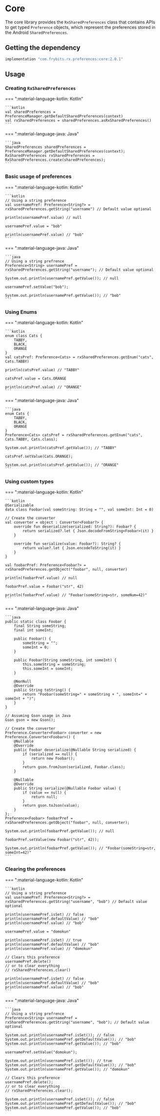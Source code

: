# Core

The core library provides the `RxSharedPreferences` class that contains APIs to get typed `Preference` objects, which represent the preferences stored in the Android `SharedPreferences`.

## Getting the dependency
```groovy
implementation "com.frybits.rx.preferences:core:2.0.1"
```

## Usage

### Creating `RxSharedPreferences`
=== ":material-language-kotlin: Kotlin"

    ```kotlin
    val sharedPreferences = PreferenceManager.getDefaultSharedPreferences(context)
    val rxSharedPreferences = sharedPreferences.asRxSharedPreferences()
    ```
    
=== ":material-language-java: Java"

    ```java
    SharedPreferences sharedPreferences = PreferenceManager.getDefaultSharedPreferences(context);
    RxSharedPreferences rxSharedPreferences = RxSharedPreferences.create(sharedPreferences);
    ```

### Basic usage of preferences
=== ":material-language-kotlin: Kotlin"

    ```kotlin
    // Using a string preference
    val usernamePref: Preference<String?> = rxSharedPreferences.getString("username") // Default value optional

    println(usernamePref.value) // null
    
    usernamePref.value = "bob"

    println(usernamePref.value) // "bob"
    ```
    
=== ":material-language-java: Java"

    ```java
    // Using a string prefrence
    Preference<String> usernamePref = rxSharedPreferences.getString("username"); // Default value optional

    System.out.println(usernamePref.getValue()); // null

    usernamePref.setValue("bob");

    System.out.println(usernamePref.getValue()); // "bob"
    ```

### Using Enums
=== ":material-language-kotlin: Kotlin"

    ```kotlin
    enum class Cats {
        TABBY,
        BLACK,
        ORANGE
    }
    val catsPref: Preference<Cats> = rxSharedPreferences.getEnum("cats", Cats.TABBY)

    println(catsPref.value) // "TABBY"

    catsPref.value = Cats.ORANGE
    
    println(catsPref.value) // "ORANGE"
    ```
    
=== ":material-language-java: Java"

    ```java
    enum Cats {
        TABBY,
        BLACK,
        ORANGE
    }
    Preference<Cats> catsPref = rxSharedPreferences.getEnum("cats", Cats.TABBY, Cats.class);

    System.out.println(catsPref.getValue()); // "TABBY"

    catsPref.setValue(Cats.ORANGE);
    
    System.out.println(catsPref.getValue()); // "ORANGE"
    ```

### Using custom types
=== ":material-language-kotlin: Kotlin"

    ```kotlin
    @Serializable
    data class Foobar(val someString: String = "", val someInt: Int = 0)

    // Create the converter
    val converter = object : Converter<Foobar?> {
        override fun deserialize(serialized: String?): Foobar? {
            return serialized?.let { Json.decodeFromString<Foobar>(it) }
        }

        override fun serialize(value: Foobar?): String? {
            return value?.let { Json.encodeToString(it) }
        }
    }

    val foobarPref: Preference<Foobar?> = rxSharedPreferences.getObject("foobar", null, converter)

    println(foobarPref.value) // null

    foobarPref.value = Foobar("str", 42)
    
    println(foobarPref.value) // "Foobar(someString=str, someNum=42)"
    ```
    
=== ":material-language-java: Java"

    ```java
    public static class Foobar {
        final String someString;
        final int someInt;

        public Foobar() {
            someString = "";
            someInt = 0;
        }

        public Foobar(String someString, int someInt) {
            this.someString = someString;
            this.someInt = someInt;
        }
        
        @NonNull
        @Override
        public String toString() {
            return "Foobar(someString=" + someString + ", someInt=" + someInt + ")";
        }
    }

    // Assuming Gson usage in Java
    Gson gson = new Gson();

    // Create the converter
    Preference.Converter<Foobar> converter = new Preference.Converter<Foobar>() {
        @Nullable
        @Override
        public Foobar deserialize(@Nullable String serialized) {
            if (serialized == null) {
                return new Foobar();
            }
            return gson.fromJson(serialized, Foobar.class);
        }

        @Nullable
        @Override
        public String serialize(@Nullable Foobar value) {
            if (value == null) {
                return null;
            }
            return gson.toJson(value);
        }
    };
    Preference<Foobar> foobarPref = rxSharedPreferences.getObject("foobar", null, converter);

    System.out.println(foobarPref.getValue()); // null

    foobarPref.setValue(new Foobar("str", 42));
    
    System.out.println(foobarPref.getValue()); // "Foobar(someString=str, someInt=42)"
    ```

### Clearing the preferences
=== ":material-language-kotlin: Kotlin"

    ```kotlin
    // Using a string preference
    val usernamePref: Preference<String?> = rxSharedPreferences.getString("username", "bob") // Default value optional

    println(usernamePref.isSet) // false
    println(usernamePref.defaultValue) // "bob"
    println(usernamePref.value) // "bob"

    usernamePref.value = "domokun"

    println(usernamePref.isSet) // true
    println(usernamePref.defaultValue) // "bob"
    println(usernamePref.value) // "domokun"

    // Clears this preference
    usernamePref.delete()
    // or to clear everything
    // rxSharedPreferences.clear() 

    println(usernamePref.isSet) // false
    println(usernamePref.defaultValue) // "bob"
    println(usernamePref.value) // "bob"
    ```
    
=== ":material-language-java: Java"

    ```java
    // Using a string prefrence
    Preference<String> usernamePref = rxSharedPreferences.getString("username", "bob"); // Default value optional

    System.out.println(usernamePref.isSet()); // false
    System.out.println(usernamePref.getDefaultValue()); // "bob"
    System.out.println(usernamePref.getValue()); // "bob"

    usernamePref.setValue("domokun");

    System.out.println(usernamePref.isSet()); // true
    System.out.println(usernamePref.getDefaultValue()); // "bob"
    System.out.println(usernamePref.getValue()); // "domokun"

    // Clears this preference
    usernamePref.delete();
    // or to clear everything
    // rxSharedPreferences.clear();

    System.out.println(usernamePref.isSet()); // false
    System.out.println(usernamePref.getDefaultValue()); // "bob"
    System.out.println(usernamePref.getValue()); // "bob"
    ```
